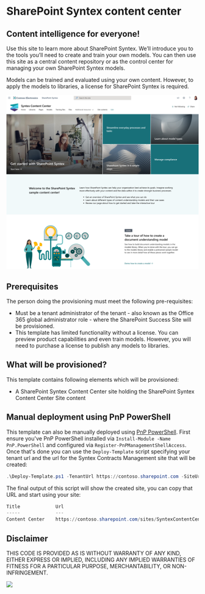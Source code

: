 # SharePoint Syntex content center

## Content intelligence for everyone!
  
Use this site to learn more about SharePoint Syntex. We’ll introduce you to the tools you’ll need to create and train your own models. You can then use this site as a central content repository or as the control center for managing your own SharePoint Syntex models.

Models can be trained and evaluated using your own content. However, to apply the models to libraries, a license for SharePoint Syntex is required.

![SharePoint Syntex content center Site](./contentcenter-lookbook-preview.png)

## Prerequisites

The person doing the provisioning must meet the following pre-requisites:

- Must be a tenant administrator of the tenant - also known as the Office 365 global administrator role - where the SharePoint Success Site will be provisioned.
- This template has limited functionality without a license. You can preview product capabilities and even train models. However, you will need to purchase a license to publish any models to libraries.

## What will be provisioned?

This template contains following elements which will be provisioned:

- A SharePoint Syntex Content Center site holding the SharePoint Syntex Content Center Site content

## Manual deployment using PnP PowerShell

This template can also be manually deployed using [PnP PowerShell](https://pnp.github.io/powershell/). First ensure you've PnP PowerShell installed via `Install-Module -Name PnP.PowerShell` and configured via `Register-PnPManagementShellAccess`. Once that's done you can use the `Deploy-Template` script specifying your tenant url and the url for the Syntex Contracts Management site that will be created:

```PowerShell
.\Deploy-Template.ps1 -TenantUrl https://contoso.sharepoint.com -SiteUrl "/sites/SyntexContentCenter"
```

The final output of this script will show the created site, you can copy that URL and start using your site:

```PowerShell
Title             Url
-----             ---
Content Center    https://contoso.sharepoint.com/sites/SyntexContentCenter
```

## Disclaimer

THIS CODE IS PROVIDED AS IS WITHOUT WARRANTY OF ANY KIND, EITHER EXPRESS OR IMPLIED, INCLUDING ANY IMPLIED WARRANTIES OF FITNESS FOR A PARTICULAR PURPOSE, MERCHANTABILITY, OR NON-INFRINGEMENT.

<img src="https://telemetry.sharepointpnp.com/syntex-samples/site templates/content center" />